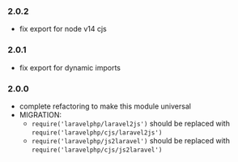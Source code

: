 ### 2.0.2

- fix export for node v14 cjs

### 2.0.1

- fix export for dynamic imports

### 2.0.0

- complete refactoring to make this module universal
- MIGRATION:
    - `require('laravelphp/laravel2js')` should be replaced with `require('laravelphp/cjs/laravel2js')`
    - `require('laravelphp/js2laravel')` should be replaced with `require('laravelphp/cjs/js2laravel')`
